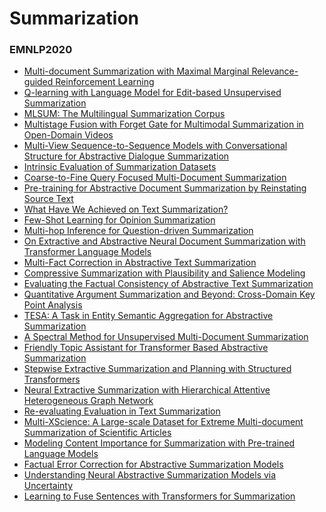 # Summarization 
### EMNLP2020
* [Multi-document Summarization with Maximal Marginal Relevance-guided Reinforcement Learning](https://www.aclweb.org/anthology/2020.emnlp-main.136.pdf)
* [Q-learning with Language Model for Edit-based Unsupervised Summarization](https://arxiv.org/pdf/2010.04379.pdf)
* [MLSUM: The Multilingual Summarization Corpus](https://www.aclweb.org/anthology/2020.emnlp-main.647.pdf)
* [Multistage Fusion with Forget Gate for Multimodal Summarization in Open-Domain Videos]()
* [Multi-View Sequence-to-Sequence Models with Conversational Structure for Abstractive Dialogue Summarization]()
* [Intrinsic Evaluation of Summarization Datasets]()
* [Coarse-to-Fine Query Focused Multi-Document Summarization]()
* [Pre-training for Abstractive Document Summarization by Reinstating Source Text]()
* [What Have We Achieved on Text Summarization?]()
* [Few-Shot Learning for Opinion Summarization]()
* [Multi-hop Inference for Question-driven Summarization]()
* [On Extractive and Abstractive Neural Document Summarization with Transformer Language Models]()
* [Multi-Fact Correction in Abstractive Text Summarization]()
* [Compressive Summarization with Plausibility and Salience Modeling]()
* [Evaluating the Factual Consistency of Abstractive Text Summarization]()
* [Quantitative Argument Summarization and Beyond: Cross-Domain Key Point Analysis]()
* [TESA: A Task in Entity Semantic Aggregation for Abstractive Summarization]()
* [A Spectral Method for Unsupervised Multi-Document Summarization]()
* [Friendly Topic Assistant for Transformer Based Abstractive Summarization]()
* [Stepwise Extractive Summarization and Planning with Structured Transformers]()
* [Neural Extractive Summarization with Hierarchical Attentive Heterogeneous Graph Network]()
* [Re-evaluating Evaluation in Text Summarization]()
* [Multi-XScience: A Large-scale Dataset for Extreme Multi-document Summarization of Scientific Articles]()
* [Modeling Content Importance for Summarization with Pre-trained Language Models]()
* [Factual Error Correction for Abstractive Summarization Models]()
* [Understanding Neural Abstractive Summarization Models via Uncertainty]()
* [Learning to Fuse Sentences with Transformers for Summarization]()
